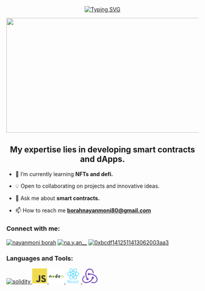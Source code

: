 <p align="center">
<a href="https://github.com/drkostas">
    <img src="https://readme-typing-svg.demolab.com?font=Georgia&size=18&duration=2000&pause=100&multiline=true&width=500&height=80&lines=Nayanmoni+Borah;UG+Student+%7C+Tezpur+University;web3+%7C+Blockchain+Development" alt="Typing SVG" />
</a>
  
<div align="center">
  <img height="300" width="550" src="https://media.tenor.com/-UygBh3nnfEAAAAC/coding.gif"  />
</div>

###
 
<h2 align="center">My expertise lies in developing smart contracts and dApps.</h2>

- 🌱 I’m currently learning **NFTs and defi.**

- 💡 Open to collaborating on projects and innovative ideas. 

- 💬 Ask me about **smart contracts.**

- 📫 How to reach me **borahnayanmoni80@gmail.com**

<h3 align="left">Connect with me:</h3>
<p align="left">
<a href="https://linkedin.com/in/nayanmoni borah" target="blank"><img align="center" src="https://raw.githubusercontent.com/rahuldkjain/github-profile-readme-generator/master/src/images/icons/Social/linked-in-alt.svg" alt="nayanmoni borah" height="30" width="40" /></a>
<a href="https://instagram.com/na.y.an__" target="blank"><img align="center" src="https://raw.githubusercontent.com/rahuldkjain/github-profile-readme-generator/master/src/images/icons/Social/instagram.svg" alt="na.y.an__" height="30" width="40" /></a>
<a href="https://discord.gg/0xbcdf1412511413062003aa3" target="blank"><img align="center" src="https://raw.githubusercontent.com/rahuldkjain/github-profile-readme-generator/master/src/images/icons/Social/discord.svg" alt="0xbcdf1412511413062003aa3" height="30" width="40" /></a>
</p>

<h3 align="left">Languages and Tools:</h3>
<p align="left">
  <a href="https://docs.soliditylang.org/en/v0.8.19/" target="_blank" rel="noreferrer"> <img src="https://upload.wikimedia.org/wikipedia/commons/9/98/Solidity_logo.svg" alt="solidity" width="40" height="40"/> </a><a href="https://developer.mozilla.org/en-US/docs/Web/JavaScript" target="_blank" rel="noreferrer"> <img src="https://raw.githubusercontent.com/devicons/devicon/master/icons/javascript/javascript-original.svg" alt="javascript" width="40" height="40"/> </a><a href="https://nodejs.org" target="_blank" rel="noreferrer"> <img src="https://raw.githubusercontent.com/devicons/devicon/master/icons/nodejs/nodejs-original-wordmark.svg" alt="nodejs" width="40" height="40"/> </a> <a href="https://reactjs.org/" target="_blank" rel="noreferrer"> <img src="https://raw.githubusercontent.com/devicons/devicon/master/icons/react/react-original-wordmark.svg" alt="react" width="40" height="40"/> </a> <a href="https://redux.js.org" target="_blank" rel="noreferrer"> <img src="https://raw.githubusercontent.com/devicons/devicon/master/icons/redux/redux-original.svg" alt="redux" width="40" height="40"/> </a> </p>
